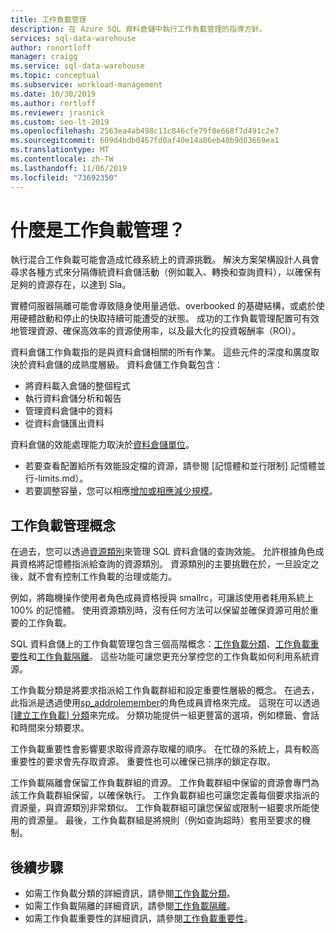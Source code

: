 ```yaml
---
title: 工作負載管理
description: 在 Azure SQL 資料倉儲中執行工作負載管理的指導方針。
services: sql-data-warehouse
author: ronortloff
manager: craigg
ms.service: sql-data-warehouse
ms.topic: conceptual
ms.subservice: workload-management
ms.date: 10/30/2019
ms.author: rortloff
ms.reviewer: jrasnick
ms.custom: seo-lt-2019
ms.openlocfilehash: 2563ea4ab498c11c846cfe79f0e668f7d491c2e7
ms.sourcegitcommit: 609d4bdb0467fd0af40e14a86eb40b9d03669ea1
ms.translationtype: MT
ms.contentlocale: zh-TW
ms.lasthandoff: 11/06/2019
ms.locfileid: "73692350"
---
```

# <a name="what-is-workload-management"></a>什麼是工作負載管理？

執行混合工作負載可能會造成忙碌系統上的資源挑戰。  解決方案架構設計人員會尋求各種方式來分隔傳統資料倉儲活動（例如載入、轉換和查詢資料），以確保有足夠的資源存在，以達到 Sla。  

實體伺服器隔離可能會導致隨身使用量過低、overbooked 的基礎結構，或處於使用硬體啟動和停止的快取持續可能遭受的狀態。  成功的工作負載管理配置可有效地管理資源、確保高效率的資源使用率，以及最大化的投資報酬率（ROI）。

資料倉儲工作負載指的是與資料倉儲相關的所有作業。 這些元件的深度和廣度取決於資料倉儲的成熟度層級。  資料倉儲工作負載包含： 
- 將資料載入倉儲的整個程式 
- 執行資料倉儲分析和報告
- 管理資料倉儲中的資料 
- 從資料倉儲匯出資料

資料倉儲的效能處理能力取決於[資料倉儲單位](what-is-a-data-warehouse-unit-dwu-cdwu.md)。
- 若要查看配置給所有效能設定檔的資源，請參閱 [記憶體和並行限制] 記憶體並行-limits.md）。
- 若要調整容量，您可以相應[增加或相應減少規模](quickstart-scale-compute-portal.md)。


## <a name="workload-management-concepts"></a>工作負載管理概念
在過去，您可以透過[資源類別](resource-classes-for-workload-management.md)來管理 SQL 資料倉儲的查詢效能。  允許根據角色成員資格將記憶體指派給查詢的資源類別。  資源類別的主要挑戰在於，一旦設定之後，就不會有控制工作負載的治理或能力。  

例如，將臨機操作使用者角色成員資格授與 smallrc，可讓該使用者耗用系統上100% 的記憶體。  使用資源類別時，沒有任何方法可以保留並確保資源可用於重要的工作負載。

SQL 資料倉儲上的工作負載管理包含三個高階概念：[工作負載分類](sql-data-warehouse-workload-classification.md)、[工作負載重要性](sql-data-warehouse-workload-importance.md)和[工作負載隔離](sql-data-warehouse-workload-isolation.md)。  這些功能可讓您更充分掌控您的工作負載如何利用系統資源。

工作負載分類是將要求指派給工作負載群組和設定重要性層級的概念。  在過去，此指派是透過使用[sp_addrolemember](https://docs.microsoft.com/azure/sql-data-warehouse/resource-classes-for-workload-management#change-a-users-resource-class)的角色成員資格來完成。  這現在可以透過 [[建立工作負載] 分類](https://docs.microsoft.com/sql/t-sql/statements/create-workload-classifier-transact-sql)來完成。  分類功能提供一組更豐富的選項，例如標籤、會話和時間來分類要求。

工作負載重要性會影響要求取得資源存取權的順序。  在忙碌的系統上，具有較高重要性的要求會先存取資源。  重要性也可以確保已排序的鎖定存取。 

工作負載隔離會保留工作負載群組的資源。  工作負載群組中保留的資源會專門為該工作負載群組保留，以確保執行。  工作負載群組也可讓您定義每個要求指派的資源量，與資源類別非常類似。  工作負載群組可讓您保留或限制一組要求所能使用的資源量。  最後，工作負載群組是將規則（例如查詢超時）套用至要求的機制。  


## <a name="next-steps"></a>後續步驟

- 如需工作負載分類的詳細資訊，請參閱[工作負載分類](sql-data-warehouse-workload-classification.md)。  
- 如需工作負載隔離的詳細資訊，請參閱[工作負載隔離](sql-data-warehouse-workload-isolation.md)。  
- 如需工作負載重要性的詳細資訊，請參閱[工作負載重要性](sql-data-warehouse-workload-importance.md)。  